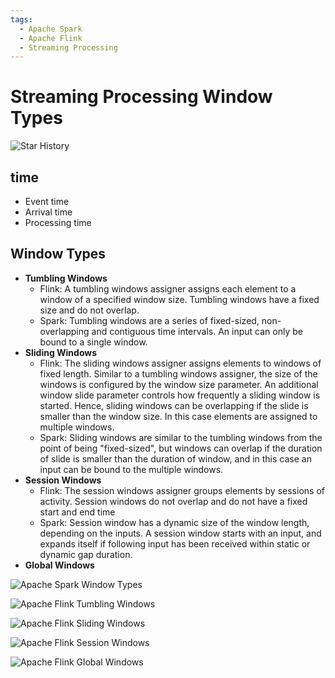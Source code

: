```yaml
---
tags:
  - Apache Spark
  - Apache Flink
  - Streaming Processing
---
```

# Streaming Processing Window Types

![Star History](https://www.star-history.com/#apache/spark&apache/flink&risingwavelabs/risingwave&apache/storm&Date)

## time

- Event time
- Arrival time
- Processing time


## Window Types

- **Tumbling Windows**
    - Flink: A tumbling windows assigner assigns each element to a window of a specified window size. Tumbling windows have a fixed size and do not overlap.
    - Spark: Tumbling windows are a series of fixed-sized, non-overlapping and contiguous time intervals. An input can only be bound to a single window.
- **Sliding Windows**
    - Flink: The sliding windows assigner assigns elements to windows of fixed length. Similar to a tumbling windows assigner, the size of the windows is configured by the window size parameter. An additional window slide parameter controls how frequently a sliding window is started. Hence, sliding windows can be overlapping if the slide is smaller than the window size. In this case elements are assigned to multiple windows.
    - Spark: Sliding windows are similar to the tumbling windows from the point of being "fixed-sized", but windows can overlap if the duration of slide is smaller than the duration of window, and in this case an input can be bound to the multiple windows.
- **Session Windows**
    - Flink: The session windows assigner groups elements by sessions of activity. Session windows do not overlap and do not have a fixed start and end time
    - Spark: Session window has a dynamic size of the window length, depending on the inputs. A session window starts with an input, and expands itself if following input has been received within static or dynamic gap duration.
- **Global Windows**

![Apache Spark Window Types](https://spark.apache.org/docs/latest/img/structured-streaming-time-window-types.jpg)

![Apache Flink Tumbling Windows](https://nightlies.apache.org/flink/flink-docs-release-2.0/fig/tumbling-windows.svg)

![Apache Flink Sliding Windows](https://nightlies.apache.org/flink/flink-docs-release-2.0/fig/sliding-windows.svg)

![Apache Flink Session Windows](https://nightlies.apache.org/flink/flink-docs-release-2.0/fig/session-windows.svg)

![Apache Flink Global Windows](https://nightlies.apache.org/flink/flink-docs-release-2.0/fig/non-windowed.svg)
